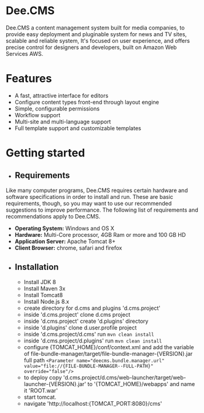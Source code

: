 # Dee.CMS
Dee.CMS a content management system built for media companies, to provide easy deployment and pluginable system for news and TV sites, scalable and reliable system, It's focused on user experience, and offers precise control for designers and developers, built on Amazon Web Services AWS.
# Features
* A fast, attractive interface for editors
* Configure content types front-end through layout engine
* Simple, configurable permissions
* Workflow support
* Multi-site and multi-language support
* Full template support and customizable templates


# Getting started
* ## Requirements
 Like many computer programs, Dee.CMS requires certain hardware and software specifications in order to install and run. These are basic requirements, though, so you may want to use our recommended suggestions to improve performance. The following list of requirements and recommendations apply to Dee.CMS.
  * **Operating System:** Windows and OS X
  * **Hardware:** Multi-Core processor, 4GB Ram or more and 100 GB HD
  * **Application Server:** Apache Tomcat 8+
  * **Client Browser:** chrome, safari and firefox
* ## Installation
  * Install JDK 8
  * Install Maven 3x
  * Install Tomcat8
  * Install Node.js 8.x
  * create directory for d.cms and plugins 'd.cms.project'
  * inside 'd.cms.project' clone d.cms project
  * inside 'd.cms.project' create 'd.plugins' directory
  * inside 'd.plugins' clone d.user.profile project
  * inside 'd.cms.project/d.cms' run ``mvn clean install``
  * inside 'd.cms.project/d.plugins' run ``mvn clean install``
  * configure {TOMCAT_HOME}/conf/context.xml and add the variable of file-bundle-manager/target/file-bundle-manager-{VERSION}.jar full path
  ``<Parameter name="deecms.bundle.manager.url" value="file://{FILE-BUNDLE-MANAGER--FULL-PATH}" override="false"/>``
  * to deploy copy 'd.cms.project/d.cms/web-launcher/target/web-launcher-{VERSION}.jar' to '{TOMCAT_HOME}/webapps' and name it 'ROOT.war'
  * start tomcat.
  * navigate 'http://localhost:{TOMCAT_PORT:8080}/cms'